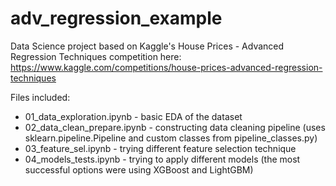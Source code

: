 # adv_regression_example
  
Data Science project based on Kaggle's House Prices - Advanced Regression Techniques competition here:  
https://www.kaggle.com/competitions/house-prices-advanced-regression-techniques

Files included:
- 01_data_exploration.ipynb - basic EDA of the dataset  
- 02_data_clean_prepare.ipynb - constructing data cleaning pipeline (uses sklearn.pipeline.Pipeline and custom classes from pipeline_classes.py)  
- 03_feature_sel.ipynb - trying different feature selection technique  
- 04_models_tests.ipynb - trying to apply different models (the most successful options were using XGBoost and LightGBM)
